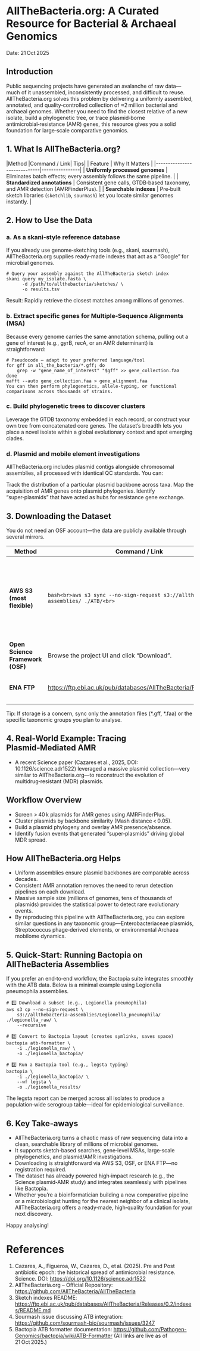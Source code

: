 # AllTheBacteria.org: A Curated Resource for Bacterial & Archaeal Genomics
Date: 21 Oct 2025

## Introduction
Public sequencing projects have generated an avalanche of raw data—much of it unassembled, inconsistently processed, and difficult to reuse. AllTheBacteria.org solves this problem by delivering a uniformly assembled, annotated, and quality‑controlled collection of ≈2 million bacterial and archaeal genomes. Whether you need to find the closest relative of a new isolate, build a phylogenetic tree, or trace plasmid‑borne antimicrobial‑resistance (AMR) genes, this resource gives you a solid foundation for large‑scale comparative genomics.

## 1. What Is AllTheBacteria.org?

|Method	|Command / Link|	Tips|
| Feature                     | Why It Matters |
|-----------------------------|----------------|
| **Uniformly processed genomes** | Eliminates batch effects; every assembly follows the same pipeline. |
| **Standardized annotations**    | Consistent gene calls, GTDB‑based taxonomy, and AMR detection (AMRFinderPlus). |
| **Searchable indexes**          | Pre‑built sketch libraries (`sketchlib`, `sourmash`) let you locate similar genomes instantly. |
## 2. How to Use the Data
### a. As a skani‑style reference database
If you already use genome‑sketching tools (e.g., skani, sourmash), AllTheBacteria.org supplies ready‑made indexes that act as a “Google” for microbial genomes.
```
# Query your assembly against the AllTheBacteria sketch index
skani query my_isolate.fasta \
      -d /path/to/allthebacteria/sketches/ \
      -o results.tsv
```
Result: Rapidly retrieve the closest matches among millions of genomes.

### b. Extract specific genes for Multiple‑Sequence Alignments (MSA)
Because every genome carries the same annotation schema, pulling out a gene of interest (e.g., gyrB, recA, or an AMR determinant) is straightforward:
```
# Pseudocode – adapt to your preferred language/tool
for gff in all_the_bacteria/*.gff; do
    grep -w "gene_name_of_interest" "$gff" >> gene_collection.faa
done
mafft --auto gene_collection.faa > gene_alignment.faa
You can then perform phylogenetics, allele‑typing, or functional comparisons across thousands of strains.
```
### c. Build phylogenetic trees to discover clusters
Leverage the GTDB taxonomy embedded in each record, or construct your own tree from concatenated core genes. The dataset’s breadth lets you place a novel isolate within a global evolutionary context and spot emerging clades.

### d. Plasmid and mobile element investigations
AllTheBacteria.org includes plasmid contigs alongside chromosomal assemblies, all processed with identical QC standards. You can:

Track the distribution of a particular plasmid backbone across taxa.
Map the acquisition of AMR genes onto plasmid phylogenies.
Identify “super‑plasmids” that have acted as hubs for resistance gene exchange.
## 3. Downloading the Dataset
You do not need an OSF account—the data are publicly available through several mirrors.

| Method | Command / Link | Tips |
|--------|----------------|------|
| **AWS S3 (most flexible)** | ```bash<br>aws s3 sync --no-sign-request s3://allthebacteria-assemblies/ ./ATB/<br>``` | Works without AWS credentials; use `--exclude/--include` to fetch only what you need (e.g., `*/genomes/`). |
| **Open Science Framework (OSF)** | Browse the project UI and click “Download”. | Handy for occasional, small‑scale pulls. |
| **ENA FTP** | https://ftp.ebi.ac.uk/pub/databases/AllTheBacteria/Releases/0.2/ | Mirrors the S3 bucket; use any FTP client. |
Tip: If storage is a concern, sync only the annotation files (*.gff, *.faa) or the specific taxonomic groups you plan to analyse.

## 4. Real‑World Example: Tracing Plasmid‑Mediated AMR
- A recent Science paper (Cazares et al., 2025, DOI: 10.1126/science.adr1522) leveraged a massive plasmid collection—very similar to AllTheBacteria.org—to reconstruct the evolution of multidrug‑resistant (MDR) plasmids.

## Workflow Overview
- Screen > 40 k plasmids for AMR genes using AMRFinderPlus.
- Cluster plasmids by backbone similarity (Mash distance < 0.05).
- Build a plasmid phylogeny and overlay AMR presence/absence.
- Identify fusion events that generated “super‑plasmids” driving global MDR spread.
## How AllTheBacteria.org Helps
* Uniform assemblies ensure plasmid backbones are comparable across decades.
* Consistent AMR annotation removes the need to rerun detection pipelines on each download.
* Massive sample size (millions of genomes, tens of thousands of plasmids) provides the statistical power to detect rare evolutionary events.
* By reproducing this pipeline with AllTheBacteria.org, you can explore similar questions in any taxonomic group—Enterobacteriaceae plasmids, Streptococcus phage‑derived elements, or environmental Archaea mobilome dynamics.

## 5. Quick‑Start: Running Bactopia on AllTheBacteria Assemblies
If you prefer an end‑to‑end workflow, the Bactopia suite integrates smoothly with the ATB data. Below is a minimal example using Legionella pneumophila assemblies.
```
# 1️⃣ Download a subset (e.g., Legionella pneumophila)
aws s3 cp --no-sign-request \
    s3://allthebacteria-assemblies/Legionella_pneumophila/ ./legionella_raw/ \
    --recursive

# 2️⃣ Convert to Bactopia layout (creates symlinks, saves space)
bactopia atb-formatter \
    -i ./legionella_raw/ \
    -o ./legionella_bactopia/

# 3️⃣ Run a Bactopia tool (e.g., legsta typing)
bactopia \
    -i ./legionella_bactopia/ \
    --wf legsta \
    -o ./legionella_results/
```
The legsta report can be merged across all isolates to produce a population‑wide serogroup table—ideal for epidemiological surveillance.

## 6. Key Take‑aways
* AllTheBacteria.org turns a chaotic mass of raw sequencing data into a clean, searchable library of millions of microbial genomes.
* It supports sketch‑based searches, gene‑level MSAs, large‑scale phylogenetics, and plasmid/AMR investigations.
* Downloading is straightforward via AWS S3, OSF, or ENA FTP—no registration required.
* The dataset has already powered high‑impact research (e.g., the Science plasmid‑AMR study) and integrates seamlessly with pipelines like Bactopia.
* Whether you’re a bioinformatician building a new comparative pipeline or a microbiologist hunting for the nearest neighbor of a clinical isolate, AllTheBacteria.org offers a ready‑made, high‑quality foundation for your next discovery.

Happy analysing!

# References

1. Cazares, A., Figueroa, W., Cazares, D., et al. (2025). Pre and Post antibiotic epoch: the historical spread of antimicrobial resistance. Science. DOI: https://doi.org/10.1126/science.adr1522
2. AllTheBacteria.org – Official Repository: https://github.com/AllTheBacteria/AllTheBacteria
3. Sketch indexes README: https://ftp.ebi.ac.uk/pub/databases/AllTheBacteria/Releases/0.2/indexes/README.md
4. Sourmash issue discussing ATB integration: https://github.com/sourmash-bio/sourmash/issues/3247
5. Bactopia ATB formatter documentation: https://github.com/Pathogen-Genomics/bactopia/wiki/ATB-Formatter
(All links are live as of 21 Oct 2025.)
